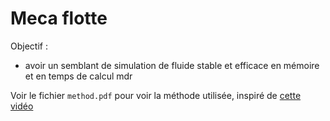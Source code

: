 # Meca flotte

Objectif :
- avoir un semblant de simulation de fluide stable et efficace en mémoire et en temps de calcul mdr

Voir le fichier `method.pdf` pour voir la méthode utilisée, inspiré de [cette vidéo](https://youtu.be/iKAVRgIrUOU?si=ErL2LadOMsm4WsFB)
